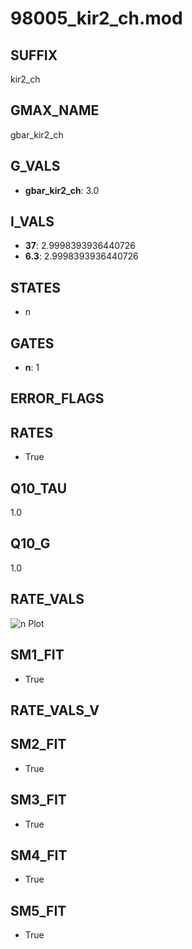 # 98005_kir2_ch.mod

## SUFFIX

kir2_ch

## GMAX_NAME

gbar_kir2_ch

## G_VALS

- **gbar_kir2_ch**: 3.0

## I_VALS

- **37**: 2.9998393936440726
- **6.3**: 2.9998393936440726

## STATES

- n

## GATES

- **n**: 1

## ERROR_FLAGS


## RATES

- True

## Q10_TAU

1.0

## Q10_G

1.0

## RATE_VALS

![n Plot](/Users/pbozelos/Dropbox/icg-Chai-Panos/supermodels/output_markdown_files/K/98005_kir2_ch.mod/images/n.png)

## SM1_FIT

- True

## RATE_VALS_V

## SM2_FIT

- True

## SM3_FIT

- True

## SM4_FIT

- True

## SM5_FIT

- True

